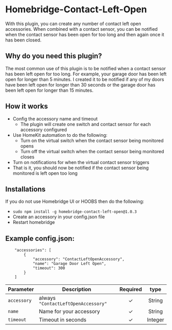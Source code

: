 # Homebridge-Contact-Left-Open

With this plugin, you can create any number of contact left open accessories.  When combined with a contact sensor, you can be notified when the contact sensor has been open for too long and then again once it has been closed.

## Why do you need this plugin?
The most common use of this plugin is to be notified when a contact sensor has been left open for too long.  For example, your garage door has been left open for longer than 5 minutes.  I created it to be notified if any of my doors have been left open for longer than 30 seconds or the garage door has been left open for longer than 15 minutes.

## How it works
* Config the accessory name and timeout
    * The plugin will create one switch and contact sensor for each accessory configured
* Use HomeKit automation to do the following:
    * Turn on the virtual switch when the contact sensor being monitored opens
    * Turn off the virtual switch when the contact sensor being monitored closes
* Turn on notifications for when the virtual contact sensor triggers
* That is it, you should now be notified if the contact sensor being monitored is left open too long

## Installations

If you do not use Homebridge UI or HOOBS then do the following:
* ```sudo npm install -g homebridge-contact-left-open@1.0.3```
* Create an accessory in your config.json file
* Restart homebridge

## Example config.json:
```
    "accessories": [
        {
            "accessory": "ContactLeftOpenAccessory",
            "name": "Garage Door Left Open",
            "timeout": 300
        }
    ]   
```

|             Parameter             |         Description                    | Required |   type   |
| --------------------------------  | -------------------------------------- |:--------:|:--------:|
| `accessory`                       | always `"ContactLeftOpenAccessory"`    |     ✓    |  String  |
| `name`                            | Name for your accessory                |     ✓    |  String  |
| `timeout`                         |  Timeout in seconds                      |     ✓    |  Integer |

